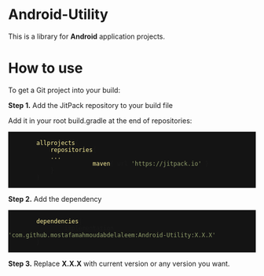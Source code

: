 
# Android-Utility

<p>This is a library for <strong>Android</strong> application projects.</p>


<h1>How to use</h1>
<div class="row">
  <div class="col-lg-12">
    <p>To get a Git project into your build:</p>
  </div>
</div>


<b>Step 1.</b> Add the JitPack repository to your build file

<p>Add it in your root build.gradle at the end of repositories:</p>
<pre class="kode language-css code-toolbar" style="background: #141414">
	<code class=" kode language-css">
		<span class="token selector" style="color: #f9ee9a">allprojects</span><span class="token punctuation">{</span>
		<span class="token selector" style="color: #f9ee9a">    repositories</span><span class="token punctuation">{</span>
			<span class="token selector" style="color: #f9ee9a">...
                        maven</span><span class="token punctuation">{</span> url <span class="token string" style="color: #919e6b">'https://jitpack.io'</span> <span class="token punctuation">}</span>
		    <span class="token punctuation">}</span>
		<span class="token punctuation">}</span>
	</code>
</pre>
    
<p><b>Step 2.</b> Add the dependency</p> 
		
<pre class="kode language-css code-toolbar" style="background: #141414">
	<code class=" kode language-css">
		<span class="token selector" style="color: #f9ee9a">dependencies</span><span class="token punctuation">{</span>
	            implementation <span class="token string" style="color: #919e6b">'com.github.mostafamahmoudabdelaleem:Android-Utility:X.X.X'</span>
		<span class="token punctuation">}</span>
	</code>
</pre>
<p><b>Step 3.</b> Replace <strong>X.X.X</strong> with current version or any version you want.<p/>
                        
